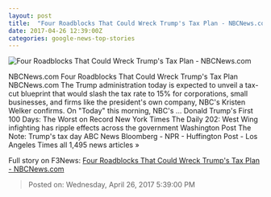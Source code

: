 ```yaml
---
layout: post
title:  "Four Roadblocks That Could Wreck Trump's Tax Plan - NBCNews.com"
date: 2017-04-26 12:39:00Z
categories: google-news-top-stories
---
```


![Four Roadblocks That Could Wreck Trump's Tax Plan - NBCNews.com](https://media2.s-nbcnews.com/j/newscms/2017_15/1966461/170415-tax-day-protest-427p-rs_5c68fe8165c695e55166b817cf81d8c0.nbcnews-fp-1200-800.jpg)

NBCNews.com Four Roadblocks That Could Wreck Trump's Tax Plan NBCNews.com The Trump administration today is expected to unveil a tax-cut blueprint that would slash the tax rate to 15% for corporations, small businesses, and firms like the president's own company, NBC's Kristen Welker confirms. On "Today" this morning, NBC's ... Donald Trump's First 100 Days: The Worst on Record New York Times The Daily 202: West Wing infighting has ripple effects across the government Washington Post The Note: Trump's tax day ABC News Bloomberg - NPR - Huffington Post - Los Angeles Times all 1,495 news articles »


Full story on F3News: [Four Roadblocks That Could Wreck Trump's Tax Plan - NBCNews.com](http://www.f3nws.com/n/xNpGTJ)

> Posted on: Wednesday, April 26, 2017 5:39:00 PM
